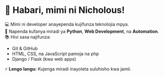 
# 👋 Habari, mimi ni Nicholous!

💻 Mimi ni developer anayependa kujifunza teknolojia mpya.  
🚀 Napenda kufanya miradi ya **Python**, **Web Development**, na **Automation**.  
📚 Hivi sasa najifunza:
- Git & GitHub
- HTML, CSS, na JavaScript pamoja na php
- Django / Flask (kwa web apps)


⚡ **Lengo langu:** Kujenga miradi inayoleta suluhisho kwa jamii.
